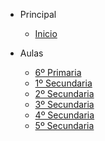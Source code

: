 - Principal

  - [<i class="bi bi-house"></i> Inicio](/)

- Aulas

  - [6º Primaria](/6-primaria/inicio)
  - [1º Secundaria](/1-secundaria/inicio)
  - [2º Secundaria](/2-secundaria/inicio)
  - [3º Secundaria](/3-secundaria/inicio)
  - [4º Secundaria](/4-secundaria/inicio)
  - [5º Secundaria](/5-secundaria/inicio)

